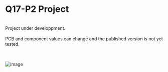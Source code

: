 # Q17-P2 Project</b><br>
<br>
Project under developpment.<br>
<br>
PCB and component values can change and the published version is not yet tested.<br>
<br>
<br>

![image](https://user-images.githubusercontent.com/12907102/152643058-7b31dbf4-cba5-4d39-a88a-b6f636ea6cb6.jpg)


